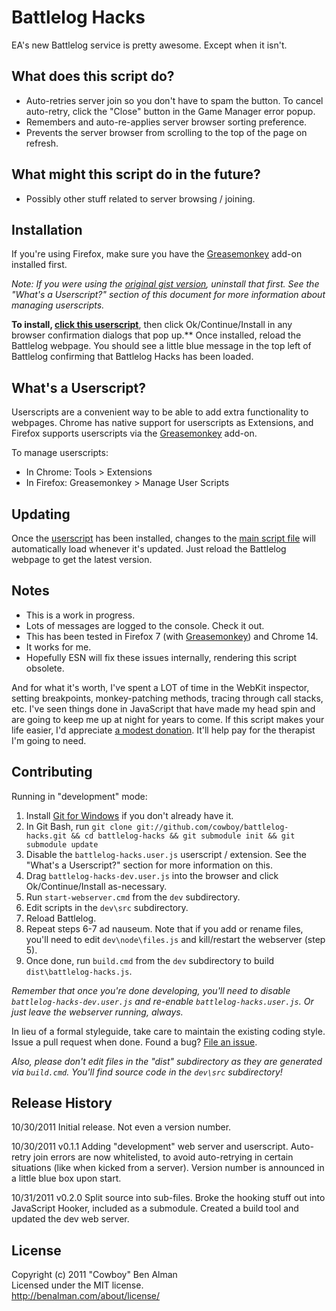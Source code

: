 # Battlelog Hacks

EA's new Battlelog service is pretty awesome. Except when it isn't.

## What does this script do?

* Auto-retries server join so you don't have to spam the button. To cancel auto-retry, click the "Close" button in the Game Manager error popup.
* Remembers and auto-re-applies server browser sorting preference.
* Prevents the server browser from scrolling to the top of the page on refresh.

## What might this script do in the future?

* Possibly other stuff related to server browsing / joining.

## Installation

[mainscript]: https://raw.github.com/cowboy/battlelog-hacks/master/dist/battlelog-hacks.js
[userscript]: https://raw.github.com/cowboy/battlelog-hacks/master/dist/battlelog-hacks.user.js
[greasemonkey]: https://addons.mozilla.org/en-US/firefox/addon/greasemonkey/

If you're using Firefox, make sure you have the [Greasemonkey][greasemonkey] add-on installed first.

_Note: If you were using the [original gist version](https://gist.github.com/1323950), uninstall that first. See the "What's a Userscript?" section of this document for more information about managing userscripts._

**To install, [click this userscript][userscript]**, then click Ok/Continue/Install in any browser confirmation dialogs that pop up.** Once installed, reload the Battlelog webpage. You should see a little blue message in the top left of Battlelog confirming that Battlelog Hacks has been loaded.

## What's a Userscript?

Userscripts are a convenient way to be able to add extra functionality to webpages. Chrome has native support for userscripts as Extensions, and Firefox supports userscripts via the [Greasemonkey][greasemonkey] add-on.

To manage userscripts:

* In Chrome: Tools > Extensions
* In Firefox: Greasemonkey > Manage User Scripts

## Updating

Once the [userscript][userscript] has been installed, changes to the [main script file][mainscript] will automatically load whenever it's updated. Just reload the Battlelog webpage to get the latest version.

## Notes

* This is a work in progress.
* Lots of messages are logged to the console. Check it out.
* This has been tested in Firefox 7 (with [Greasemonkey][greasemonkey]) and Chrome 14.
* It works for me.
* Hopefully ESN will fix these issues internally, rendering this script obsolete.

And for what it's worth, I've spent a LOT of time in the WebKit inspector, setting breakpoints, monkey-patching methods, tracing through call stacks, etc. I've seen things done in JavaScript that have made my head spin and are going to keep me up at night for years to come. If this script makes your life easier, I'd appreciate [a modest donation](http://benalman.com/donate). It'll help pay for the therapist I'm going to need.

## Contributing

Running in "development" mode:

1. Install [Git for Windows](http://code.google.com/p/msysgit/) if you don't already have it.
2. In Git Bash, run `git clone git://github.com/cowboy/battlelog-hacks.git && cd battlelog-hacks && git submodule init && git submodule update`
3. Disable the `battlelog-hacks.user.js` userscript / extension. See the "What's a Userscript?" section for more information on this.
4. Drag `battlelog-hacks-dev.user.js` into the browser and click Ok/Continue/Install as-necessary.
5. Run `start-webserver.cmd` from the `dev` subdirectory.
6. Edit scripts in the `dev\src` subdirectory.
7. Reload Battlelog.
8. Repeat steps 6-7 ad nauseum. Note that if you add or rename files, you'll need to edit `dev\node\files.js` and kill/restart the webserver (step 5).
9. Once done, run `build.cmd` from the `dev` subdirectory to build `dist\battlelog-hacks.js`.

_Remember that once you're done developing, you'll need to disable `battlelog-hacks-dev.user.js` and re-enable `battlelog-hacks.user.js`. Or just leave the webserver running, always._

In lieu of a formal styleguide, take care to maintain the existing coding style. Issue a pull request when done. Found a bug? [File an issue](https://github.com/cowboy/battlelog-hacks/issues).

_Also, please don't edit files in the "dist" subdirectory as they are generated via `build.cmd`. You'll find source code in the `dev\src` subdirectory!_

## Release History
10/30/2011
Initial release. Not even a version number.

10/30/2011
v0.1.1
Adding "development" web server and userscript.
Auto-retry join errors are now whitelisted, to avoid auto-retrying in certain situations (like when kicked from a server).
Version number is announced in a little blue box upon start.

10/31/2011
v0.2.0
Split source into sub-files.
Broke the hooking stuff out into JavaScript Hooker, included as a submodule.
Created a build tool and updated the dev web server.

## License
Copyright (c) 2011 "Cowboy" Ben Alman  
Licensed under the MIT license.  
<http://benalman.com/about/license/>

